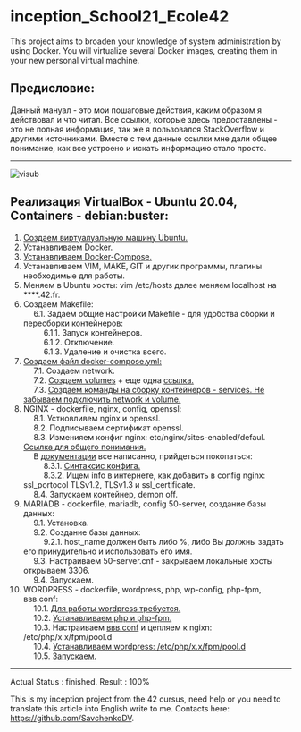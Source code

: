 # inception_School21_Ecole42
This project aims to broaden your knowledge of system administration by using Docker. You will virtualize several Docker images, creating them in your new personal virtual machine.

Предисловие:
---------------------------------------------------------------------------------------------------------------------------------

Данный мануал - это мои пошаговые действия, каким образом я действовал и что читал. Все ссылки, которые здесь предоставлены - это не полная информация, так же я пользовался StackOverflow и другими источниками. Вместе с тем данные ссылки мне дали общее понимание, как все устроено и искать информацию стало просто.

---------------------------------------------------------------------------------------------------------------------------------

<img alt="visub"  src="https://user-images.githubusercontent.com/78852244/126368155-d1450b9c-82f4-41b4-a41d-28ebe119f6b6.png">

Реализация VirtualBox - Ubuntu 20.04, Containers - debian:buster:
---------------------------------------------------------------------------------------------------------------------------------
1. <a href="https://losst.ru/kak-polzovatsya-virtualbox#2_%D0%A1%D0%BE%D0%B7%D0%B4%D0%B0%D0%BD%D0%B8%D0%B5_%D0%B2%D0%B8%D1%80%D1%82%D1%83%D0%B0%D0%BB%D1%8C%D0%BD%D0%BE%D0%B9_%D0%BC%D0%B0%D1%88%D0%B8%D0%BD%D1%8B">Создаем виртуалуальную машину Ubuntu.</a>
2. <a href="https://www.digitalocean.com/community/tutorials/how-to-install-and-use-docker-on-ubuntu-20-04-ru">Устанавливаем Docker.</a>
3. <a href="https://www.digitalocean.com/community/tutorials/how-to-install-and-use-docker-compose-on-ubuntu-20-04-ru">Устанавливаем Docker-Compose.</a>
4. Устанавливаем VIM, MAKE, GIT и другик программы, плагины необходимые для работы.
5. Меняем в Ubuntu хосты: vim /etc/hosts далее меняем localhost на ****.42.fr.
6. Создаем Makefile:<br>
&emsp; 6.1. Задаем общие настройки Makefile - для удобства сборки и пересборки контейнеров:<br>
&emsp; &emsp; 6.1.1. Запуск контейнеров.<br>
&emsp; &emsp; 6.1.2. Отключение.<br>
&emsp; &emsp; 6.1.3. Удаление и очистка всего.
7. <a href="https://dker.ru/docs/docker-compose/compose-file-reference">Создаем файл docker-compose.yml:</a><br>
&emsp; 7.1. Создаем network. <br>
&emsp; 7.2. <a href="https://docs.docker.com/storage/volumes/">Создаем volumes</a> + еще одна <a href="https://github.com/compose-spec/compose-spec/blob/master/spec.md#volumes-top-level-element">ссылка.</a><br>
&emsp; 7.3. <a href="https://dker.ru/docs/docker-compose/compose-file-reference">Создаем команды на сборку контейнеров - services. Не забываем подключить network и volume.</a><br>
8. NGINX - dockerfile, nginx, config, openssl:<br>
&emsp; 8.1. Устновливем nginx и openssl.<br>
&emsp; 8.2. Подписываем сертификат openssl.<br>
&emsp; 8.3. Изменияем конфиг nginx: etc/nginx/sites-enabled/defaul. <a href="https://serveradmin.ru/ustanovka-i-nastrojka-nginx/">Ссылка для общего понимания.</a> <br> 
&emsp; В <a href="https://nginx.org/ru/docs//">документации</a> все написанно, прийдеться покопаться:<br>
&emsp; &emsp; 8.3.1. <a href="https://nginx.org/ru/docs/beginners_guide.html">Синтаксис конфига.</a><br>
&emsp; &emsp; 8.3.2. Ищем info в интернете, как добавить в config nginx: ssl_portocol TLSv1.2, TLSv1.3 и ssl_certificate.<br>
&emsp; 8.4. Запускаем контейнер, demon off.
9. MARIADB - dockerfile, mariadb, config 50-server, создание базы данных:<br>
&emsp; 9.1. Установка. <br>
&emsp; 9.2. Создание базы данных:<br>
&emsp; &emsp; 9.2.1. host_name должен быть либо %, либо Вы должны задать его принудительно и использовать его имя.<br>
&emsp; 9.3. Настраиваем 50-server.cnf - закрываем локальные хосты открываем 3306.<br>
&emsp; 9.4. Запускаем.
10. WORDPRESS - dockerfile, wordpress, php, wp-config, php-fpm, ввв.conf: <br>
&emsp; 10.1. <a href="https://ru.wordpress.org/about/requirements/">Для работы wordpress требуется.</a> <br>
&emsp; 10.2. <a href="http://xandeadx.ru/blog/php/866">Устанавливаем php и php-fpm.</a><br>
&emsp; 10.3. Настраиваем <a href="https://www.php.net/manual/ru/install.fpm.configuration.php">ввв.conf</a> и цепляем к ngixn: /etc/php/x.x/fpm/pool.d<br>
&emsp; 10.4. <a href="https://codex.wordpress.org/%D0%A3%D1%81%D1%82%D0%B0%D0%BD%D0%BE%D0%B2%D0%BA%D0%B0_WordPress#Using_the_MySQL_Client) - wp-config (https://techlist.top/ustanovka-wordpress-odnoj-knopkoj/">Устанавливаем wordpress: /etc/php/x.x/fpm/pool.d</a>  <br>
&emsp; 10.5. <a href="https://linux.die.net/man/8/php-fpm">Запускаем.</a>
---------------------------------------------------------------------------------------------------------------------------------
Actual Status : finished.
Result : 100%

This is my inception project from the 42 cursus, need help or
you need to translate this article into English write to me.
Contacts here: https://github.com/SavchenkoDV.
